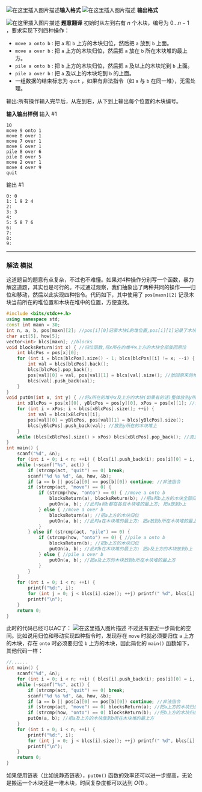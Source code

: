 ![在这里插入图片描述](https://img-blog.csdnimg.cn/20210519032948748.png?x-oss-process=image/watermark,type_ZmFuZ3poZW5naGVpdGk,shadow_10,text_aHR0cHM6Ly9ibG9nLmNzZG4ubmV0L215UmVhbGl6YXRpb24=,size_16,color_FFFFFF,t_70)**输入格式**
![在这里插入图片描述](https://img-blog.csdnimg.cn/20210519032958952.png)
**输出格式**

![在这里插入图片描述](https://img-blog.csdnimg.cn/20210519033036819.png?x-oss-process=image/watermark,type_ZmFuZ3poZW5naGVpdGk,shadow_10,text_aHR0cHM6Ly9ibG9nLmNzZG4ubmV0L215UmVhbGl6YXRpb24=,size_16,color_FFFFFF,t_70)
**题意翻译**
初始时从左到右有 $n$ 个木块，编号为 $0 \ldots n-1$ ，要求实现下列四种操作：
- `move a onto b` : 把 `a` 和 `b` 上方的木块归位，然后把 `a` 放到 `b` 上面。
-  `move a over b` : 把 `a` 上方的木块归位，然后把 `a` 放在 `b` 所在木块堆的最上方。
 -   `pile a onto b` : 把 `b` 上方的木块归位，然后把 `a` 及以上的木块坨到 `b` 上面。
  -  `pile a over b` : 把 `a` 及以上的木块坨到 `b` 的上面。
-    一组数据的结束标志为 `quit` ，如果有非法指令（如 `a` 与 `b` 在同一堆），无需处理。

输出:所有操作输入完毕后，从左到右，从下到上输出每个位置的木块编号。

**输入输出样例**
输入 #1 
```clike
10
move 9 onto 1
move 8 over 1
move 7 over 1
move 6 over 1
pile 8 over 6
pile 8 over 5
move 2 over 1
move 4 over 9
quit
```

输出 #1

```clike
0: 0
1: 1 9 2 4
2:
3: 3
4:
5: 5 8 7 6
6:
7:
8:
9:
```

---
### 解法 模拟
这道题目的题意有点复杂，不过也不难懂。如果对4种操作分别写一个函数，暴力解这道题，其实也是可行的。不过通过观察，我们抽象出了两种共同的操作——归位和移动，然后以此实现四种指令。代码如下，其中使用了 `pos[maxn][2]` 记录木块当前所在的堆位置和木块在堆中的位置，方便查找。
```cpp
#include <bits/stdc++.h>
using namespace std;
const int maxn = 30;
int n, a, b, pos[maxn][2]; //pos[i][0]记录木块i的堆位置,pos[i][1]记录了木块i在堆pos[i][0]中的位置 
char act[5], how[5];
vector<int> blcs[maxn]; //blocks
void blocksReturn(int x) { //归位函数,将x所在的堆中x上方的木块全部放回原位 
	int blcPos = pos[x][0];
	for (int i = blcs[blcPos].size() - 1; blcs[blcPos][i] != x; --i) { //这里可用可不用木块x在堆中的位置 
		int val = blcs[blcPos].back(); 
		blcs[blcPos].pop_back();
		pos[val][0] = val, pos[val][1] = blcs[val].size(); //放回原来的堆中 
		blcs[val].push_back(val);
	}
} 
void putOn(int x, int y) { //将x所在的堆中x及上方的木块(如果有的话)整体放到y所在的木块堆上 
	int xBlcPos = pos[x][0], yBlcPos = pos[y][0], xPos = pos[x][1]; //查询x的堆位置和x在堆中的位置 
	for (int i = xPos; i < blcs[xBlcPos].size(); ++i) {
		int val = blcs[xBlcPos][i];
		pos[val][0] = yBlcPos, pos[val][1] = blcs[yBlcPos].size();
		blcs[yBlcPos].push_back(val); //放到y所在的木块堆上
	}
	while (blcs[xBlcPos].size() > xPos) blcs[xBlcPos].pop_back(); //真正丢弃元素 
} 
int main() {
	scanf("%d", &n);
	for (int i = 0; i < n; ++i) { blcs[i].push_back(i); pos[i][0] = i, pos[i][1] = 0; }
	while (~scanf("%s", act)) {
		if (strcmp(act, "quit") == 0) break;
		scanf("%d %s %d", &a, how, &b);
		if (a == b || pos[a][0] == pos[b][0]) continue; //非法指令 
		if (strcmp(act, "move") == 0) { 
			if (strcmp(how, "onto") == 0) { //move a onto b
				blocksReturn(a), blocksReturn(b); //把a和b上方的木块全部归位
				putOn(a, b); //此时a和b都在各自木块堆的最上方; 把a放到b上 
			} else { //move a over b
				blocksReturn(a); //把a上方的木块归位
				putOn(a, b); //此时a在木块堆的最上方; 把a放到b所在木块堆的最上方 
			}
		} else if (strcmp(act, "pile") == 0) {
			if (strcmp(how, "onto") == 0) { //pile a onto b
				blocksReturn(b); //把b上方的木块归位
				putOn(a, b); //此时b在木块堆的最上方; 把a及上方的木块放到b上 
			} else { //pile a over b
				putOn(a, b); //把a及上方的木块放到b所在木块堆的最上方 
			}
		} 
	}  
	for (int i = 0; i < n; ++i) {
		printf("%d:", i);
		for (int j = 0; j < blcs[i].size(); ++j) printf(" %d", blcs[i][j]);
		printf("\n");
	}
	return 0;
} 
```
此时的代码已经可以AC了：
![在这里插入图片描述](https://img-blog.csdnimg.cn/20210519035800493.png?x-oss-process=image/watermark,type_ZmFuZ3poZW5naGVpdGk,shadow_10,text_aHR0cHM6Ly9ibG9nLmNzZG4ubmV0L215UmVhbGl6YXRpb24=,size_16,color_FFFFFF,t_70)
不过还有更近一步简化的空间。比如说用归位和移动实现四种指令时，发现存在 `move` 时就必须要归位 `a` 上方的木块，存在 `onto` 时必须要归位 `b` 上方的木块，因此简化的 `main()` 函数如下，其他代码一样：
```cpp
//......
int main() {
	scanf("%d", &n);
	for (int i = 0; i < n; ++i) { blcs[i].push_back(i); pos[i][0] = i, pos[i][1] = 0; }
	while (~scanf("%s", act)) {
		if (strcmp(act, "quit") == 0) break;
		scanf("%d %s %d", &a, how, &b);
		if (a == b || pos[a][0] == pos[b][0]) continue; //非法指令 
		if (strcmp(act, "move") == 0) blocksReturn(a); //把a上方的木块归位
		if (strcmp(how, "onto") == 0) blocksReturn(b); //把b上方的木块归位 
		putOn(a, b); //把a及上方的木块放到b所在木块堆的最上方 
	}  
	for (int i = 0; i < n; ++i) {
		printf("%d:", i);
		for (int j = 0; j < blcs[i].size(); ++j) printf(" %d", blcs[i][j]);
		printf("\n");
	}
	return 0;
} 
```
如果使用链表（比如说静态链表），`putOn()` 函数的效率还可以进一步提高，无论是搬运一个木块还是一堆木块，时间复杂度都可以达到 $O(1)$ 。
